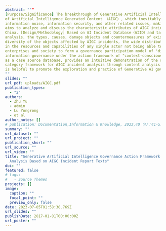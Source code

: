 ```yaml
---
abstract: """
[Purpose/Significance] The breakthrough of Generative Artificial Intelligence（Generative AI）has led to the explosive growth
of Artificial Intelligence Generated Content （AIGC）, which inevitably cause people to be negatively affected by information overload,
information noise, information security, and other related issues, making social information governance face new challenges. This paper
aims to analyze and discuss the characteristic attributes of AIGC incidents, so as to provide a reference for Generative AI governance in
China. [Design/Methodology] Based on AI Incident Database（AIID）and taking AIGC-related incident reports as samples for content
analysis, the types, causes, damage objects and countermeasures of existing AIGC incidents were discussed. [Findings/Conclusion] The
diversity of the objects affected by AIGC incidents, the wide distribution of the scope, and the complex unknown of the potential harm, result
in the resources and capabilities of any single actor not being able to effectively deal with the crisis. It is necessary for actors of government,
enterprises and society to form a governance participation model of "diversity + coordination + checks and balances", and to carry out
information governance under the action framework of "context-consciousness-action". [Originality/Value] This paper introduces AIID
as a case source database, provides an intuitive demonstration of the relevant details of existing AIGC incidents and forms a three-level
category framework for AIGC incident analysis through content analysis.The action frame of Generative AI governance formed in this study
is helpful to promote the exploration and practice of Generative AI governance from a macro perspective.
""
slides: ""
url_pdf: uploads/AIGC.pdf
publication_types:
  - "2"
authors:
  - Zhu Yu
  - admin
  - Lu Yongrong
  - et al
author_notes: []
# publication: Documentation,Information & Knowledge, 2023,40（4）：41-51.
summary: ""
url_dataset: ""
url_project: ""
publication_short: ""
url_source: ""
url_video: ""
title: "Generative Artificial Intelligence Governance Action Framework: Content
  Analysis Based on AIGC Incident Report Texts"
doi: ""
featured: false
# tags:
#   - Source Themes
projects: []
image:
  caption: ""
  focal_point: ""
  preview_only: false
date: 2023-07-05T01:58:38.769Z
url_slides: ""
publishDate: 2017-01-01T00:00:00Z
url_poster: ""
---
```

